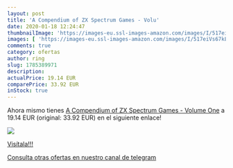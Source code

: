 ```yaml
---
layout: post
title: 'A Compendium of ZX Spectrum Games - Volu'
date: 2020-01-18 12:24:47
thumbnailImage: 'https://images-eu.ssl-images-amazon.com/images/I/517eiVs67kL._SL200_.jpg'
images: [ 'https://images-eu.ssl-images-amazon.com/images/I/517eiVs67kL._SL200_.jpg' ]
comments: true
category: ofertas
author: ring
slug: 1785389971
description:
actualPrice: 19.14 EUR
comparePrice: 33.92 EUR
inStock: true
---
```


Ahora mismo tienes [A Compendium of ZX Spectrum Games - Volume One](https://www.amazon.com/dp/1785389971/?tag=redken08-20) a 19.14 EUR (original: 33.92 EUR) en el siguiente enlace!

[![](https://images-eu.ssl-images-amazon.com/images/I/517eiVs67kL._SL200_.jpg)](https://www.amazon.com/dp/1785389971/?tag=redken08-20)

[Visítala!!!](https://www.amazon.com/dp/1785389971/?tag=redken08-20)

[Consulta otras ofertas en nuestro canal de telegram](https://t.me/s/ofertas25)
